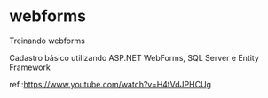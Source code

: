 # webforms
Treinando webforms

Cadastro básico utilizando ASP.NET WebForms, SQL Server e Entity Framework

ref.:https://www.youtube.com/watch?v=H4tVdJPHCUg
